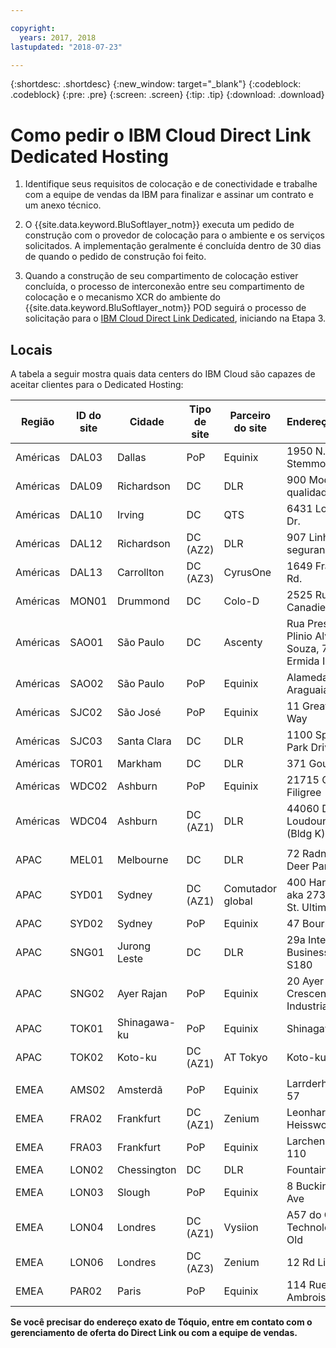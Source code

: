 ```yaml
---

copyright:
  years: 2017, 2018
lastupdated: "2018-07-23"

---
```


{:shortdesc: .shortdesc}
{:new_window: target="_blank"}
{:codeblock: .codeblock}
{:pre: .pre}
{:screen: .screen}
{:tip: .tip}
{:download: .download}

# Como pedir o IBM Cloud Direct Link Dedicated Hosting

1. Identifique seus requisitos de colocação e de conectividade e trabalhe com a equipe de vendas da IBM para finalizar e assinar um contrato e um anexo técnico.
2. O {{site.data.keyword.BluSoftlayer_notm}} executa um pedido de construção com o provedor de colocação para o ambiente e os serviços solicitados. A implementação geralmente é concluída dentro de 30 dias de quando o pedido de construção foi feito.

3. Quando a construção de seu compartimento de colocação estiver concluída, o processo de interconexão entre seu compartimento de colocação e o mecanismo XCR do ambiente do {{site.data.keyword.BluSoftlayer_notm}} POD seguirá o processo de solicitação para o [IBM Cloud Direct Link Dedicated](order-nsp.html#how-to-order-ibm-cloud-direct-link-dedicated), iniciando na Etapa 3.

## Locais

A tabela a seguir mostra quais data centers do IBM Cloud são capazes de aceitar clientes para o Dedicated Hosting:

| Região | ID do site | Cidade | Tipo de site | Parceiro do site | Endereço do site |
|-------|-------|-------|-------|-------|-------|
| Américas | DAL03 | Dallas |	PoP |	Equinix |	1950 N. Stemmons |
| Américas | DAL09 | Richardson | DC | DLR | 900 Modo de qualidade |
| Américas | DAL10 | Irving | DC | QTS | 6431 Longhorn Dr. |
| Américas | DAL12 | Richardson |	DC (AZ2) | DLR | 907 Linha de segurança |
| Américas | DAL13 | Carrollton | DC (AZ3) | CyrusOne | 1649 Frankford Rd. |
| Américas | MON01 | Drummond  | DC | Colo-D  | 2525 Rue Canadien |
| Américas | SAO01 | São Paulo | DC | Ascenty | Rua Presbitero Plinio Alves de Souza, 757 J. Ermida II, Jundial|
| Américas | SAO02 | São Paulo | PoP | Equinix | Alameda Araguaia |
| Américas | SJC02 | São José |	PoP |	Equinix |	11 Great Oaks Way |
| Américas | SJC03 | Santa Clara | DC | DLR | 1100 Space Park Drive |
| Américas | TOR01 | Markham | DC | DLR | 371 Gough Rd. |
| Américas | WDC02 | Ashburn | PoP | Equinix | 21715 Ct de Filigree |
| Américas | WDC04 | Ashburn | DC (AZ1) | DLR | 44060 Digital Loudoun Plaza (Bldg K) |
|  |  |  |  |  |  |
| APAC | MEL01 |  Melbourne  |  DC |  DLR |  72 Radnor Drive, Deer Park |
| APAC |  SYD01 |  Sydney | DC (AZ1) | Comutador global  |  400 Harris Street aka 273 Pyrmont St. Ultimo |
| APAC |	SYD02 |	 Sydney |	PoP |	Equinix |	47 Bourke Rd |
| APAC |  SNG01 |  Jurong Leste |  DC | DLR |  29a International Business Park, S180 |
| APAC |  SNG02 |	Ayer Rajan	| PoP |	Equinix |	20 Ayer Rajan Crescent Industrial Park |
| APAC | TOK01 |	Shinagawa-ku | PoP | Equinix |	Shinagawa-ku |
| APAC | TOK02  |  Koto-ku | DC (AZ1) | AT Tokyo  |  Koto-ku |
|  |  |  |  |  |  |
| EMEA | AMS02 |	Amsterdã |	PoP |	Equinix |	Larrderhoogtweg 57 |
| EMEA | FRA02  | Frankfurt |  DC (AZ1) | Zenium   | Leonhard-Heisswolf Str. 4 |
| EMEA | FRA03 |	Frankfurt |	PoP |	Equinix |	Larchenstrasse 110 |
| EMEA | LON02  | Chessington | DC  | DLR  |  Fountain Court |
| EMEA | LON03 | Slough |	PoP |	Equinix |	8 Buckingham Ave |
| EMEA | LON04 | Londres |  DC (AZ1) |  Vysiion |  A57 do Cody Technology Park Old |
| EMEA | LON06 | Londres |	DC (AZ3) |	Zenium |	12 Rd Liverpool |
| EMEA | PAR02 | Paris | PoP | Equinix |	114 Rue Ambroise Croizat |



**Se você precisar do endereço exato de Tóquio, entre em contato com o gerenciamento de oferta do Direct Link ou com a equipe de vendas.**
